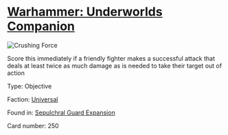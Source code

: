 # [Warhammer: Underworlds Companion](https://guidokessels.github.io/wh-underworlds)

  

![Crushing Force](https://warhammerunderworlds.com/wp-content/uploads/sites/6/2017/12/250_ENG-Crushing-Force.png)

Score this immediately if a friendly fighter makes a successful attack that deals at least twice as much damage as is needed to take their target out of action

Type: Objective

Faction: [Universal](https://guidokessels.github.io/wh-underworlds/factions/universal)

Found in: [Sepulchral Guard Expansion](https://guidokessels.github.io/wh-underworlds/locations/sepulchral-guard-expansion)

Card number: 250
